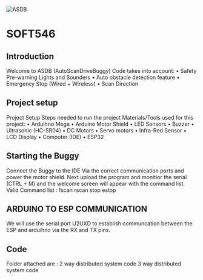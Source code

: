 ![ASDB](https://user-images.githubusercontent.com/77336483/105859331-4d5c2a00-5fe4-11eb-9761-ecd9d22d27ad.jpeg)
# SOFT546
## Introduction
Welcome to ASDB (AutoScanDriveBuggy) 
Code takes into account:
•	Safety Pre-warning Lights and Sounders 
•	Auto obstacle detection feature 
•	Emergency Stop (Wired + Wireless)
•	Scan Direction

Project setup
----------------
Project Setup 
Steps needed to run the project 
Materials/Tools used for this project:
•	Arduihno Mega 
•	Arduino Motor Shield
•	LED Sensors
•	Buzzer
•	Ultrasonic (HC-SR04)
•	DC Motors
•	Servo motors
•	Infra-Red Sensor
•	LCD Display
•	Computer (IDE)
•	ESP32

Starting the Buggy
----------------
Connect the Buggy to the IDE Via the correct communication ports and power the motor shield.
Next upload the program and monitior the serial (CTRL + M) and the welcome screen will appear with the command list.
Valid Command list : fscan rscan stop estop

ARDUINO TO ESP COMMUNICATION
----------------
We will use the serial port U2UXD to establish communcation between the ESP and arduihno via the RX and TX pins.

Code
----------------
Folder attached are :
2 way distributed system code
3 way distributed system code
